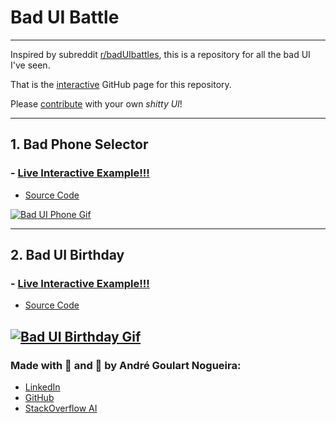 # Bad UI Battle
---
Inspired by subreddit [r/badUIbattles](https://www.reddit.com/r/badUIbattles/), this is a repository for all the bad UI I've seen.

That is the [interactive](https://goulartnogueira.github.io/BadUI/) GitHub page for this repository.

Please [contribute](https://github.com/GoulartNogueira/BadUI/pulls) with your own *shitty UI*!

---

## 1. Bad Phone Selector
### - [Live Interactive Example!!!](https://goulartnogueira.github.io/BadUI/Phone-Slider-Selector/BadUIPhone.html)
- [Source Code](https://github.com/GoulartNogueira/BadUI/Phone-Slider-Selector/BadUIPhone.html)

<a href="./Phone-Slider-Selector/BadUIPhone.html" target="_blank">![Bad UI Phone Gif](./Phone-Slider-Selector/BadUI%20Phone%20Selector.gif)</a>

---

## 2. Bad UI Birthday
### - [Live Interactive Example!!!](https://goulartnogueira.github.io/BadUI/Date/BadUIDate.html)
- [Source Code](https://github.com/GoulartNogueira/BadUI/Date/BadUIDate.html)
  

<a href="./Date/BadUIDate.html" target="_blank">![Bad UI Birthday Gif](./Date/Date.gif)</a>
---

### Made with 💩 and 💖 by André Goulart Nogueira:

- [LinkedIn](https://www.linkedin.com/in/andre-goulart/)
- [GitHub](https://github.com/GoulartNogueira)
- [StackOverflow AI](https://ai.stackexchange.com/users/49188/andre-goulart)

<!-- Global site tag (gtag.js) - Google Analytics -->
<script async src="https://www.googletagmanager.com/gtag/js?id=G-GT9SGNE9P7"></script>
<script>
    window.dataLayer = window.dataLayer || [];
    function gtag(){dataLayer.push(arguments);}
    gtag('js', new Date());
    
    gtag('config', 'G-GT9SGNE9P7');
</script>